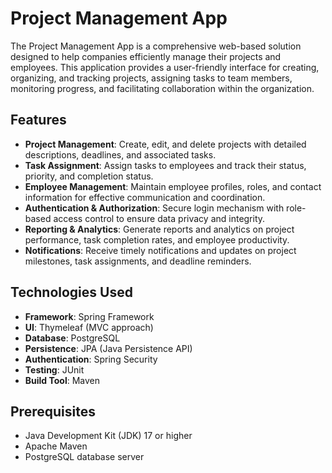 # Project Management App

The Project Management App is a comprehensive web-based solution designed to help companies efficiently manage their projects and employees. This application provides a user-friendly interface for creating, organizing, and tracking projects, assigning tasks to team members, monitoring progress, and facilitating collaboration within the organization.

## Features

- **Project Management**: Create, edit, and delete projects with detailed descriptions, deadlines, and associated tasks.
- **Task Assignment**: Assign tasks to employees and track their status, priority, and completion status.
- **Employee Management**: Maintain employee profiles, roles, and contact information for effective communication and coordination.
- **Authentication & Authorization**: Secure login mechanism with role-based access control to ensure data privacy and integrity.
- **Reporting & Analytics**: Generate reports and analytics on project performance, task completion rates, and employee productivity.
- **Notifications**: Receive timely notifications and updates on project milestones, task assignments, and deadline reminders.

## Technologies Used

- **Framework**: Spring Framework
- **UI**: Thymeleaf (MVC approach)
- **Database**: PostgreSQL
- **Persistence**: JPA (Java Persistence API)
- **Authentication**: Spring Security
- **Testing**: JUnit
- **Build Tool**: Maven

## Prerequisites

- Java Development Kit (JDK) 17 or higher
- Apache Maven
- PostgreSQL database server
